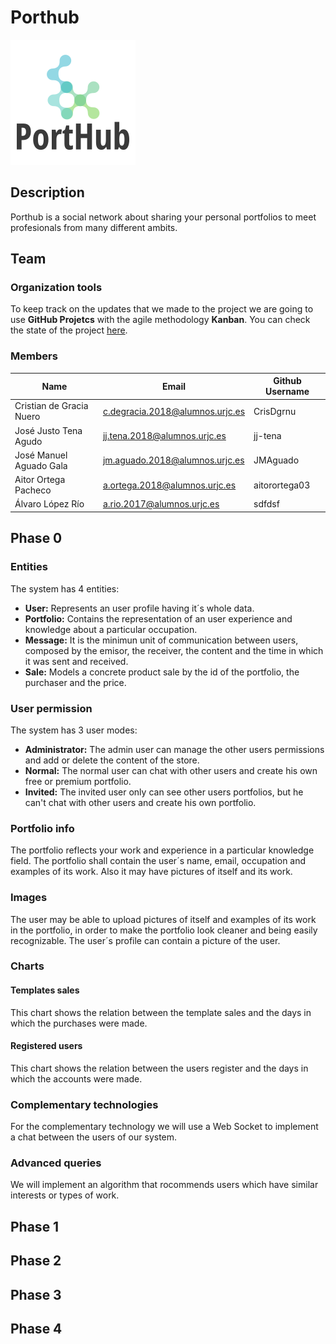 # Porthub
![Logo](https://github.com/CodeURJC-DAW-2020-21/webapp13/blob/main/logo.png)

## Description
Porthub is a social network about sharing your personal portfolios to meet profesionals from many different ambits. 

## Team

### Organization tools
To keep track on the updates that we made to the project we are going to use __GitHub Projetcs__ with the agile methodology __Kanban__. You can check the state of the project [here](https://github.com/CodeURJC-DAW-2020-21/webapp13/projects/1).

### Members
| Name | Email | Github Username|
| ---  | --- |	---	|
| Cristian de Gracia Nuero | c.degracia.2018@alumnos.urjc.es | CrisDgrnu  |
| José Justo Tena Agudo | jj.tena.2018@alumnos.urjc.es | jj-tena |
| José Manuel Aguado Gala | jm.aguado.2018@alumnos.urjc.es | JMAguado |
| Aitor Ortega Pacheco | a.ortega.2018@alumnos.urjc.es | aitorortega03 |
| Álvaro López Río | a.rio.2017@alumnos.urjc.es | sdfdsf |

## Phase 0

### Entities
The system has 4 entities:
- __User:__ Represents an user profile having it´s whole data.
- __Portfolio:__ Contains the representation of an user experience and knowledge about a particular occupation.
- __Message:__ It is the minimun unit of communication between users, composed by the emisor, the receiver, the content and the time in which it was sent and received.
- __Sale:__ Models a concrete product sale by the id of the portfolio, the purchaser and the price.

### User permission
The system has 3 user modes:
- __Administrator:__ The admin user can manage the other users permissions and add or delete the content of the store.
- __Normal:__ The normal user can chat with other users and create his own free or premium portfolio.
- __Invited:__ The invited user only can see other users portfolios, but he can't chat with other users and create his own portfolio.

### Portfolio info
The portfolio reflects your work and experience in a particular knowledge field.
The portfolio shall contain the user´s name, email, occupation and examples of its work. Also it may have pictures of itself and its work.

### Images
The user may be able to upload pictures of itself and examples of its work in the portfolio, in order to make the portfolio look cleaner and being easily recognizable.
The user´s profile can contain a picture of the user.

### Charts

#### Templates sales
This chart shows the relation between the template sales and the days in which the purchases were made.

#### Registered users
This chart shows the relation between the users register and the days in which the accounts were made.

### Complementary technologies
For the complementary technology we will use a Web Socket to implement a chat between the users of our system.

### Advanced queries
We will implement an algorithm that rocommends users which have similar interests or types of work.


## Phase 1
## Phase 2
## Phase 3
## Phase 4
 


